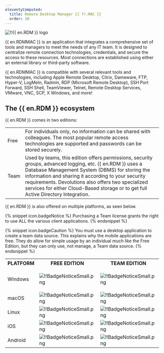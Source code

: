 ```yaml
---
eleventyComputed:
  title: Remote Desktop Manager {{ fr.MAC }}
  order: 10
---
```

![!!{{ en.RDM }} logo](https://webdevolutions.blob.core.windows.net/images/projects/remote-desktop-manager/logos/remote-desktop-manager-color-shadow.svg)

{{ en.RDMMAC }} is an application that integrates a comprehensive set of tools and managers to meet the needs of any IT team. It is designed to centralize remote connection technologies, credentials, and secure the access to these resources. Most connections are established using either an external library or third-party software.  

{{ en.RDMMAC }} is compatible with several relevant tools and technologies, including Apple Remote Desktop, Citrix, Dameware, FTP, Hyper-V, LogMeIn, Radmin, RDP (Microsoft Remote Desktop), SSH Port Forward, SSH Shell, TeamViewer, Telnet, Remote Desktop Services, VMware, VNC, SCP, X Windows, and more! 

## The {{ en.RDM }} ecosystem 

{{ en.RDM }} comes in two editions: 

<table>
	<tr>
		<td>
Free 
		</td>
		<td>
For individuals only, no information can be shared with colleagues. The most popular remote access technologies are supported and passwords can be stored securely. 
		</td>
	</tr>
	<tr>
		<td>
Team 
		</td>
		<td>
Used by teams, this edition offers permissions, security groups, advanced logging, etc. {{ en.RDM }} uses a Database Management System (DBMS) for storing the information and sharing it according to your security requirements. Devolutions also offers two specialized services for either Cloud-Based storage or to get full Active Directory Integration. 
		</td>
	</tr>
</table>

{{ en.RDM }} is also offered on multiple platforms, as seen below. 

{% snippet icon.badgeNotice %} 
Purchasing a Team license grants the right to use ALL the various client applications. 
{% endsnippet %}
 
{% snippet icon.badgeCaution %} 
You must use a desktop application to create a team data source. This explains why the mobile applications are free. They do allow for simple usage by an individual much like the Free Edition, but they can only use, not manage, a Team data source. 
{% endsnippet %}
 
<table>
	<tr>
		<th>
PLATFORM 
		</th>
		<th>
FREE EDITION 
		</th>
		<th>
TEAM EDITION 
		</th>
	</tr>
	<tr>
		<td>
Windows 
		</td>
		<td>

![!!BadgeNoticeSmall.png](https://webdevolutions.azureedge.net/docs/common/BadgeNoticeSmall.png) 
		</td>
		<td>
![!!BadgeNoticeSmall.png](https://webdevolutions.azureedge.net/docs/common/BadgeNoticeSmall.png) 
		</td>
	</tr>
	<tr>
		<td>
macOS 
		</td>
		<td>
![!!BadgeNoticeSmall.png](https://webdevolutions.azureedge.net/docs/common/BadgeNoticeSmall.png) 
		</td>
		<td>
![!!BadgeNoticeSmall.png](https://webdevolutions.azureedge.net/docs/common/BadgeNoticeSmall.png) 
		</td>
	</tr>
	<tr>
		<td>
Linux 
		</td>
		<td>
![!!BadgeNoticeSmall.png](https://webdevolutions.azureedge.net/docs/common/BadgeNoticeSmall.png) 
		</td>
		<td>
![!!BadgeNoticeSmall.png](https://webdevolutions.azureedge.net/docs/common/BadgeNoticeSmall.png) 
		</td>
	</tr>
	<tr>
		<td>
iOS 
		</td>
		<td>
![!!BadgeNoticeSmall.png](https://webdevolutions.azureedge.net/docs/common/BadgeNoticeSmall.png) 
		</td>
		<td>
![!!BadgeNoticeSmall.png](https://webdevolutions.azureedge.net/docs/common/BadgeNoticeSmall.png) 
		</td>
	</tr>
	<tr>
		<td>
Android 
		</td>
		<td>
![!!BadgeNoticeSmall.png](https://webdevolutions.azureedge.net/docs/common/BadgeNoticeSmall.png) 
		</td>
		<td>
![!!BadgeNoticeSmall.png](https://webdevolutions.azureedge.net/docs/common/BadgeNoticeSmall.png) 
		</td>
	</tr>
</table>


